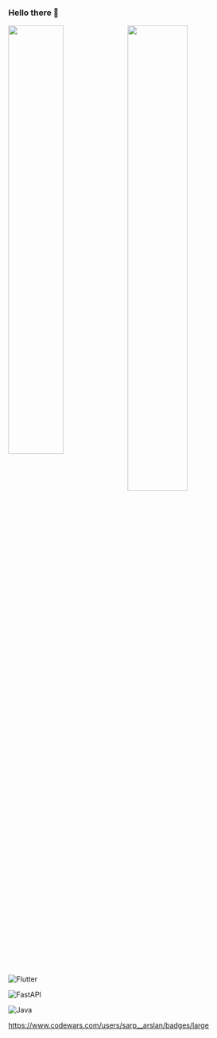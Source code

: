 ### Hello there 👋

<img align = "left" width = "47%"  src="https://github-readme-stats.vercel.app/api/top-langs/?username=sarparslan&hide_progress=true" />


<img align = "left" width = "49%" src="https://streak-stats.demolab.com/?user=sarparslan&theme=dark)](https://git.io/streak-stats" />





![Flutter](https://img.shields.io/badge/Flutter-%2302569B.svg?style=for-the-badge&logo=Flutter&logoColor=white)

![FastAPI](https://img.shields.io/badge/FastAPI-005571?style=for-the-badge&logo=fastapi)


![Java](https://img.shields.io/badge/java-%23ED8B00.svg?style=for-the-badge&logo=openjdk&logoColor=white)


https://www.codewars.com/users/sarp__arslan/badges/large



<!--
**sarparslan/sarparslan** is a ✨ _special_ ✨ repository because its `README.md` (this file) appears on your GitHub profile.

Here are some ideas to get you started:

- 🔭 I’m currently working on ...
- 🌱 I’m currently learning ...
- 👯 I’m looking to collaborate on ...
- 🤔 I’m looking for help with ...
- 💬 Ask me about ...
- 📫 How to reach me: ...
- 😄 Pronouns: ...
- ⚡ Fun fact: ...
-->
